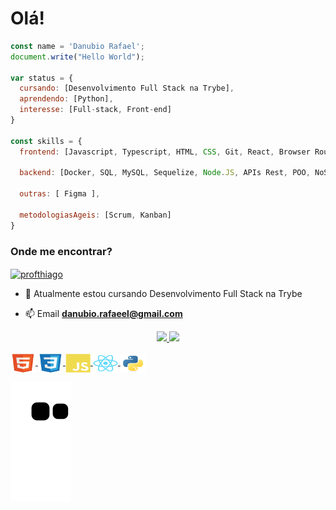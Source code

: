 <h1>Olá! </h1>

```js
const name = 'Danubio Rafael';
document.write("Hello World");

var status = { 
  cursando: [Desenvolvimento Full Stack na Trybe],
  aprendendo: [Python],
  interesse: [Full-stack, Front-end]
}

const skills = {
  frontend: [Javascript, Typescript, HTML, CSS, Git, React, Browser Router, RTL, Redux, Jest, SASS/SCSS],
  
  backend: [Docker, SQL, MySQL, Sequelize, Node.JS, APIs Rest, POO, NoSQL, MongoDB, Mongoose],
  
  outras: [ Figma ],
  
  metodologiasAgeis: [Scrum, Kanban]
}

```

<h3 align="left">Onde me encontrar?</h3>
<p align="left">
<a href="https://www.linkedin.com/in/danubiorafael/" target="blank"><img align="center" src="https://img.shields.io/badge/LinkedIn-0077B5?style=for-the-badge&logo=linkedin&logoColor=white" alt="profthiago" /></a>


- 📖 Atualmente estou cursando Desenvolvimento Full Stack na Trybe

- 📫 Email **danubio.rafaeel@gmail.com**

<div align="center">
  <a href="https://www.instagram.com/rafaelsoouza/">
  <img height="180em" src="https://github-readme-stats.vercel.app/api?username=DanubioRafa&show_icons=true&theme=aura&include_all_commits=true&count_private=true"/>
  <img height="180em" src="https://github-readme-stats.vercel.app/api/top-langs/?username=DanubioRafa&layout=compact&langs_count=7&theme=aura"/>
</div>

  <div style="display: inline_block"><br>
     <img align="center" alt="Rafa-HTML" height="30" width="40" src="https://raw.githubusercontent.com/devicons/devicon/master/icons/html5/html5-original.svg">
  <img align="center" alt="Rafa-CSS" height="30" width="40" src="https://raw.githubusercontent.com/devicons/devicon/master/icons/css3/css3-original.svg">
  <img align="center" alt="Rafa-Js" height="30" width="40" src="https://raw.githubusercontent.com/devicons/devicon/master/icons/javascript/javascript-plain.svg">
    <img align="center" alt="Rafa-Js" height="30" width="40" src="https://raw.githubusercontent.com/devicons/devicon/master/icons/react/react-original.svg">
    <img align="center" alt="Rafa-Js" height="30" width="40" src="https://raw.githubusercontent.com/devicons/devicon/master/icons/python/python-original.svg">
 
  ![Snake animation](https://github.com/rafaballerini/rafaballerini/blob/output/github-contribution-grid-snake.svg)
